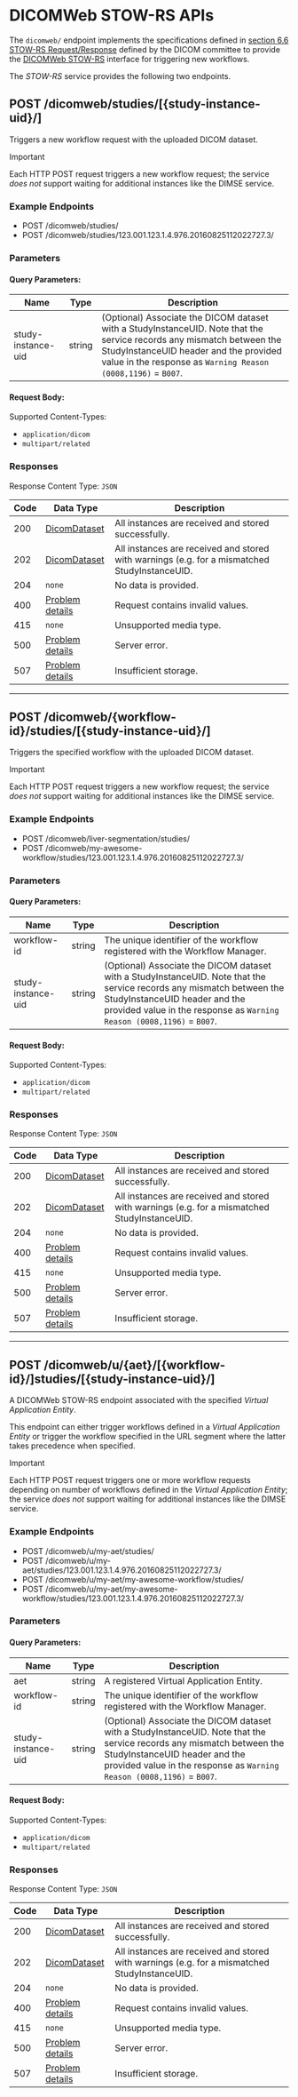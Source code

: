 <!--
  ~ Copyright 2022 MONAI Consortium
  ~
  ~ Licensed under the Apache License, Version 2.0 (the "License");
  ~ you may not use this file except in compliance with the License.
  ~ You may obtain a copy of the License at
  ~
  ~ http://www.apache.org/licenses/LICENSE-2.0
  ~
  ~ Unless required by applicable law or agreed to in writing, software
  ~ distributed under the License is distributed on an "AS IS" BASIS,
  ~ WITHOUT WARRANTIES OR CONDITIONS OF ANY KIND, either express or implied.
  ~ See the License for the specific language governing permissions and
  ~ limitations under the License.
-->

# DICOMWeb STOW-RS APIs

The `dicomweb/` endpoint implements the specifications defined in [section 6.6 STOW-RS Request/Response](https://dicom.nema.org/dicom/2013/output/chtml/part18/sect_6.6.html#sect_6.6.1.3.2.1.1)
defined by the DICOM committee to provide the [DICOMWeb STOW-RS](https://www.dicomstandard.org/using/dicomweb/store-stow-rs)
interface for triggering new workflows. 


The *STOW-RS* service provides the following two endpoints.

## POST /dicomweb/studies/[{study-instance-uid}/]

Triggers a new workflow request with the uploaded DICOM dataset.

> [!IMPORTANT]
> Each HTTP POST request triggers a new workflow request; the service *does not* support waiting
  for additional instances like the DIMSE service.

### Example Endpoints

- POST /dicomweb/studies/
- POST /dicomweb/studies/123.001.123.1.4.976.20160825112022727.3/

### Parameters

#### Query Parameters:

| Name               | Type   | Description                                                                                                                                                                                                                                 |
| ------------------ | ------ | ------------------------------------------------------------------------------------------------------------------------------------------------------------------------------------------------------------------------------------------- |
| study-instance-uid | string | (Optional) Associate the DICOM dataset with a StudyInstanceUID. Note that the service records any mismatch between the StudyInstanceUID header and the provided value in the response as `Warning Reason (0008,1196)` = `B007`.             |

#### Request Body: 

Supported Content-Types:

- `application/dicom`
- `multipart/related`

### Responses

Response Content Type: `JSON`

| Code | Data Type                                                                                           | Description                                                                                  |
| ---- | --------------------------------------------------------------------------------------------------- | ------------------------------------------------------------------------------------         |
| 200  | [DicomDataset](https://github.com/fo-dicom/fo-dicom/blob/development/FO-DICOM.Core/DicomDataset.cs) | All instances are received and stored successfully.                                           |
| 202  | [DicomDataset](https://github.com/fo-dicom/fo-dicom/blob/development/FO-DICOM.Core/DicomDataset.cs) | All instances are received and stored with warnings (e.g. for a mismatched StudyInstanceUID. |
| 204  | `none`                                                                                              | No data is provided.                                                                         |
| 400  | [Problem details](https://datatracker.ietf.org/doc/html/rfc7807)                                    | Request contains invalid values.                                                             |
| 415  | `none`                                                                                              | Unsupported media type.                                                                       |
| 500  | [Problem details](https://datatracker.ietf.org/doc/html/rfc7807)                                    | Server error.                                                                                |
| 507  | [Problem details](https://datatracker.ietf.org/doc/html/rfc7807)                                    | Insufficient storage.                                                                        |

---


## POST /dicomweb/{workflow-id}/studies/[{study-instance-uid}/]

Triggers the specified workflow with the uploaded DICOM dataset.

> [!IMPORTANT]
> Each HTTP POST request triggers a new workflow request; the service *does not* support waiting for additional instances like the DIMSE service.


### Example Endpoints

- POST /dicomweb/liver-segmentation/studies/
- POST /dicomweb/my-awesome-workflow/studies/123.001.123.1.4.976.20160825112022727.3/

### Parameters

#### Query Parameters:

| Name               | Type   | Description                                                                                                                                                                                                                                 |
| ------------------ | ------ | ------------------------------------------------------------------------------------------------------------------------------------------------------------------------------------------------------------------------------------------- |
| workflow-id | string | The unique identifier of the workflow registered with the Workflow Manager. |
| study-instance-uid | string | (Optional) Associate the DICOM dataset with a StudyInstanceUID. Note that the service records any mismatch between the StudyInstanceUID header and the provided value in the response as `Warning Reason (0008,1196)` = `B007`. |

#### Request Body: 

Supported Content-Types:

- `application/dicom`
- `multipart/related`

### Responses

Response Content Type: `JSON`

| Code | Data Type                                                                                           | Description                                                                                  |
| ---- | --------------------------------------------------------------------------------------------------- | -------------------------------------------------------------------------------------------- |
| 200  | [DicomDataset](https://github.com/fo-dicom/fo-dicom/blob/development/FO-DICOM.Core/DicomDataset.cs) | All instances are received and stored successfully.                                           |
| 202  | [DicomDataset](https://github.com/fo-dicom/fo-dicom/blob/development/FO-DICOM.Core/DicomDataset.cs) | All instances are received and stored with warnings (e.g. for a mismatched StudyInstanceUID. |
| 204  | `none`                                                                                              | No data is provided.                                                                         |
| 400  | [Problem details](https://datatracker.ietf.org/doc/html/rfc7807)                                    | Request contains invalid values.                                                             |
| 415  | `none`                                                                                              | Unsupported media type.                                                                       |
| 500  | [Problem details](https://datatracker.ietf.org/doc/html/rfc7807)                                    | Server error.                                                                                 |
| 507  | [Problem details](https://datatracker.ietf.org/doc/html/rfc7807)                                    | Insufficient storage.                                                                        |

---


## POST /dicomweb/u/{aet}/[{workflow-id}/]studies/[{study-instance-uid}/]

A DICOMWeb STOW-RS endpoint associated with the specified *Virtual Application Entity*.

This endpoint can either trigger workflows defined in a *Virtual Application Entity* or trigger the workflow specified in the URL segment where the latter
takes precedence when specified.


> [!IMPORTANT]
> Each HTTP POST request triggers one or more workflow requests depending on number of workflows defined in the *Virtual Application Entity*;
the service *does not* support waiting for additional instances like the DIMSE service.


### Example Endpoints

- POST /dicomweb/u/my-aet/studies/
- POST /dicomweb/u/my-aet/studies/123.001.123.1.4.976.20160825112022727.3/
- POST /dicomweb/u/my-aet/my-awesome-workflow/studies/
- POST /dicomweb/u/my-aet/my-awesome-workflow/studies/123.001.123.1.4.976.20160825112022727.3/


### Parameters

#### Query Parameters:

| Name               | Type   | Description                                                                                                                                                                                                                                 |
| ------------------ | ------ | ------------------------------------------------------------------------------------------------------------------------------------------------------------------------------------------------------------------------------------------- |
| aet | string | A registered Virtual Application Entity. |
| workflow-id | string | The unique identifier of the workflow registered with the Workflow Manager. |
| study-instance-uid | string | (Optional) Associate the DICOM dataset with a StudyInstanceUID. Note that the service records any mismatch between the StudyInstanceUID header and the provided value in the response as `Warning Reason (0008,1196)` = `B007`. |

#### Request Body: 

Supported Content-Types:

- `application/dicom`
- `multipart/related`

### Responses

Response Content Type: `JSON`

| Code | Data Type                                                                                           | Description                                                                                  |
| ---- | --------------------------------------------------------------------------------------------------- | -------------------------------------------------------------------------------------------- |
| 200  | [DicomDataset](https://github.com/fo-dicom/fo-dicom/blob/development/FO-DICOM.Core/DicomDataset.cs) | All instances are received and stored successfully.                                           |
| 202  | [DicomDataset](https://github.com/fo-dicom/fo-dicom/blob/development/FO-DICOM.Core/DicomDataset.cs) | All instances are received and stored with warnings (e.g. for a mismatched StudyInstanceUID. |
| 204  | `none`                                                                                              | No data is provided.                                                                         |
| 400  | [Problem details](https://datatracker.ietf.org/doc/html/rfc7807)                                    | Request contains invalid values.                                                             |
| 415  | `none`                                                                                              | Unsupported media type.                                                                       |
| 500  | [Problem details](https://datatracker.ietf.org/doc/html/rfc7807)                                    | Server error.                                                                                 |
| 507  | [Problem details](https://datatracker.ietf.org/doc/html/rfc7807)                                    | Insufficient storage.                                                                        |
